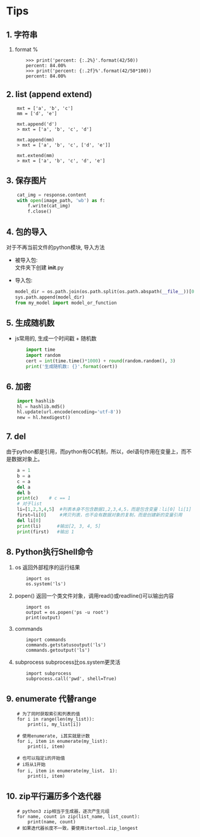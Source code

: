 # Tips

## 1. 字符串

1. format %

    ```shell
        >>> print('percent: {:.2%}'.format(42/50))
        percent: 84.00%
        >>> print('percent: {:.2f}%'.format(42/50*100))
        percent: 84.00%
    ```

## 2. list (append extend)

```shell
    mxt = ['a', 'b', 'c']
    mm = ['d', 'e']

    mxt.append('d')
    > mxt = ['a', 'b', 'c', 'd']

    mxt.append(mm)
    > mxt = ['a', 'b', 'c', ['d', 'e']]

    mxt.extend(mm)
    > mxt = ['a', 'b', 'c', 'd', 'e']
```

## 3. 保存图片

```python
    cat_img = response.content
    with open(image_path, 'wb') as f:
        f.write(cat_img)
        f.close()
```

## 4. 包的导入

对于不再当前文件的python模块, 导入方法  

- 被导入包:  
文件夹下创建 __init__.py
- 导入包:

    ```python
    model_dir = os.path.join(os.path.split(os.path.abspath(__file__))[0], 'aa/bb/')
    sys.path.append(model_dir)
    from my_model import model_or_function 
    ```

## 5. 生成随机数

- js常用的, 生成一个时间戳 + 随机数

    ```python
        import time
        import random
        cert = int(time.time()*1000) + round(random.random(), 3)
        print('生成随机数: {}'.format(cert))
    ```

## 6. 加密

```python
    import hashlib
    hl = hashlib.md5()
    hl.update(url.encode(encoding='utf-8'))
    new = hl.hexdigest()
```

## 7. del

由于python都是引用，而python有GC机制，所以，del语句作用在变量上，而不是数据对象上。

```python
    a = 1
    b = a
    c = a
    del a
    del b
    print(c)    # c == 1
    # 对于list
    li=[1,2,3,4,5]  #列表本身不包含数据1,2,3,4,5，而是包含变量：li[0] li[1] li[2] li[3] li[4]
    first=li[0]     #拷贝列表，也不会有数据对象的复制，而是创建新的变量引用
    del li[0]
    print(li)      #输出[2, 3, 4, 5]
    print(first)   #输出 1
```

## 8. Python执行Shell命令

1. os
    返回外部程序的运行结果

    ```shell
        import os
        os.system('ls')
    ```

2. popen()
    返回一个类文件对象，调用read()或readline()可以输出内容

    ```shell
        import os
        output = os.popen('ps -u root')
        print(output)
    ```

3. commands

    ```shell
        import commands
        commands.getstatusoutput('ls')
        commands.getoutput('ls')
    ```

4. subprocess
    subprocess比os.system更灵活

    ```shell
        import subprocess
        subprocess.call('pwd', shell=True)
    ```

## 9. enumerate 代替range

```shell
    # 为了同时获取索引和列表的值
    for i in range(len(my_list)):
        print(i, my_list[i])
    
    # 使用enumerate, i其实就是计数
    for i, item in enumerate(my_list):
        print(i, item)

    # 也可以指定i的开始值
    # i将从1开始
    for i, item in enumerate(my_list， 1):
        print(i, item)
```

## 10. zip平行遍历多个迭代器

```shell
    # python3 zip相当于生成器，逐次产生元组
    for name, count in zip(list_name, list_count):
        print(name, count)
    # 如果迭代器长度不一致，要使用itertool.zip_longest
```
